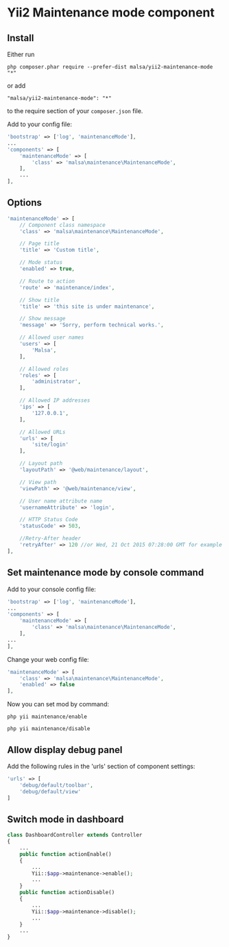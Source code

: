 # Yii2 Maintenance mode component
## Install
Either run
```
php composer.phar require --prefer-dist malsa/yii2-maintenance-mode "*"
```

or add

```
"malsa/yii2-maintenance-mode": "*"
```

to the require section of your `composer.json` file.

Add to your config file:
```php
'bootstrap' => ['log', 'maintenanceMode'],
...
'components' => [
    'maintenanceMode' => [
        'class' => 'malsa\maintenance\MaintenanceMode',
    ],
    ...
],
```
## Options
```php
'maintenanceMode' => [
    // Component class namespace
    'class' => 'malsa\maintenance\MaintenanceMode',

    // Page title
    'title' => 'Custom title',

    // Mode status
    'enabled' => true,

    // Route to action
    'route' => 'maintenance/index',

    // Show title
    'title' => 'this site is under maintenance',

    // Show message
    'message' => 'Sorry, perform technical works.',

    // Allowed user names
    'users' => [
        'Malsa',
    ],

    // Allowed roles
    'roles' => [
        'administrator',
    ],

    // Allowed IP addresses
    'ips' => [
        '127.0.0.1',
    ],

    // Allowed URLs
    'urls' => [
        'site/login'
    ],

    // Layout path
    'layoutPath' => '@web/maintenance/layout',

    // View path
    'viewPath' => '@web/maintenance/view',

    // User name attribute name
    'usernameAttribute' => 'login',

    // HTTP Status Code
    'statusCode' => 503,

    //Retry-After header
    'retryAfter' => 120 //or Wed, 21 Oct 2015 07:28:00 GMT for example
],
```

## Set maintenance mode by console command

Add to your console config file:
```php
'bootstrap' => ['log', 'maintenanceMode'],
...
'components' => [
    'maintenanceMode' => [
        'class' => 'malsa\maintenance\MaintenanceMode',
    ],
...
],
```
Change your web config file:
```php
'maintenanceMode' => [
    'class' => 'malsa\maintenance\MaintenanceMode',
    'enabled' => false
],
```
Now you can set mod by command:
```
php yii maintenance/enable
```
```
php yii maintenance/disable
```
## Allow display debug panel

Add the following rules in the 'urls' section of component settings:

```php
'urls' => [
    'debug/default/toolbar',
    'debug/default/view'
]
```

## Switch mode in dashboard

```php
class DashboardController extends Controller
{
    ...
    public function actionEnable()
    {
        ...
        Yii::$app->maintenance->enable();
        ...
    }
    public function actionDisable()
    {
        ...
        Yii::$app->maintenance->disable();
        ...
    }
    ...
}
```
